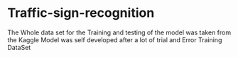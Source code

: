 # Traffic-sign-recognition
 The Whole data set for the Training and testing of the model was taken from the Kaggle
 Model was self developed after a lot of trial and Error
 Training DataSet
